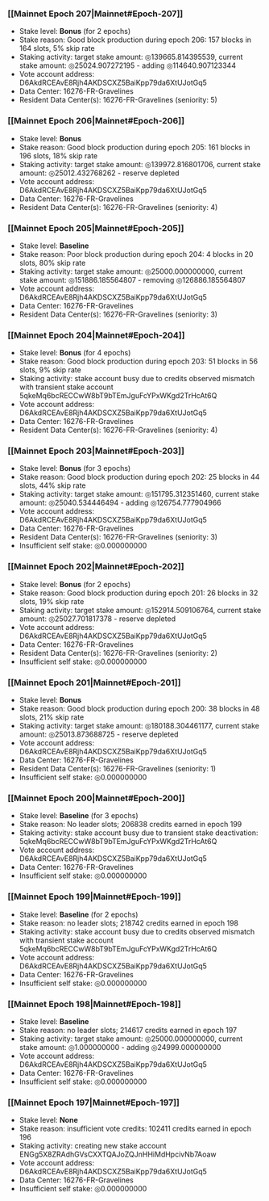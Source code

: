 ### [[Mainnet Epoch 207|Mainnet#Epoch-207]]
* Stake level: **Bonus** (for 2 epochs)
* Stake reason: Good block production during epoch 206: 157 blocks in 164 slots, 5% skip rate
* Staking activity: target stake amount: ◎139665.814395539, current stake amount: ◎25024.907272195 - adding ◎114640.907123344
* Vote account address: D6AkdRCEAvE8Rjh4AKDSCXZ5BaiKpp79da6XtUJotGq5
* Data Center: 16276-FR-Gravelines
* Resident Data Center(s): 16276-FR-Gravelines (seniority: 5)
### [[Mainnet Epoch 206|Mainnet#Epoch-206]]
* Stake level: **Bonus**
* Stake reason: Good block production during epoch 205: 161 blocks in 196 slots, 18% skip rate
* Staking activity: target stake amount: ◎139972.816801706, current stake amount: ◎25012.432768262 - reserve depleted
* Vote account address: D6AkdRCEAvE8Rjh4AKDSCXZ5BaiKpp79da6XtUJotGq5
* Data Center: 16276-FR-Gravelines
* Resident Data Center(s): 16276-FR-Gravelines (seniority: 4)
### [[Mainnet Epoch 205|Mainnet#Epoch-205]]
* Stake level: **Baseline**
* Stake reason: Poor block production during epoch 204: 4 blocks in 20 slots, 80% skip rate
* Staking activity: target stake amount: ◎25000.000000000, current stake amount: ◎151886.185564807 - removing ◎126886.185564807
* Vote account address: D6AkdRCEAvE8Rjh4AKDSCXZ5BaiKpp79da6XtUJotGq5
* Data Center: 16276-FR-Gravelines
* Resident Data Center(s): 16276-FR-Gravelines (seniority: 3)
### [[Mainnet Epoch 204|Mainnet#Epoch-204]]
* Stake level: **Bonus** (for 4 epochs)
* Stake reason: Good block production during epoch 203: 51 blocks in 56 slots, 9% skip rate
* Staking activity: stake account busy due to credits observed mismatch with transient stake account 5qkeMq6bcRECCwW8bT9bTEmJguFcYPxWKgd2TrHcAt6Q
* Vote account address: D6AkdRCEAvE8Rjh4AKDSCXZ5BaiKpp79da6XtUJotGq5
* Data Center: 16276-FR-Gravelines
* Resident Data Center(s): 16276-FR-Gravelines (seniority: 4)
### [[Mainnet Epoch 203|Mainnet#Epoch-203]]
* Stake level: **Bonus** (for 3 epochs)
* Stake reason: Good block production during epoch 202: 25 blocks in 44 slots, 44% skip rate
* Staking activity: target stake amount: ◎151795.312351460, current stake amount: ◎25040.534446494 - adding ◎126754.777904966
* Vote account address: D6AkdRCEAvE8Rjh4AKDSCXZ5BaiKpp79da6XtUJotGq5
* Data Center: 16276-FR-Gravelines
* Resident Data Center(s): 16276-FR-Gravelines (seniority: 3)
* Insufficient self stake: ◎0.000000000
### [[Mainnet Epoch 202|Mainnet#Epoch-202]]
* Stake level: **Bonus** (for 2 epochs)
* Stake reason: Good block production during epoch 201: 26 blocks in 32 slots, 19% skip rate
* Staking activity: target stake amount: ◎152914.509106764, current stake amount: ◎25027.701817378 - reserve depleted
* Vote account address: D6AkdRCEAvE8Rjh4AKDSCXZ5BaiKpp79da6XtUJotGq5
* Data Center: 16276-FR-Gravelines
* Resident Data Center(s): 16276-FR-Gravelines (seniority: 2)
* Insufficient self stake: ◎0.000000000
### [[Mainnet Epoch 201|Mainnet#Epoch-201]]
* Stake level: **Bonus**
* Stake reason: Good block production during epoch 200: 38 blocks in 48 slots, 21% skip rate
* Staking activity: target stake amount: ◎180188.304461177, current stake amount: ◎25013.873688725 - reserve depleted
* Vote account address: D6AkdRCEAvE8Rjh4AKDSCXZ5BaiKpp79da6XtUJotGq5
* Data Center: 16276-FR-Gravelines
* Resident Data Center(s): 16276-FR-Gravelines (seniority: 1)
* Insufficient self stake: ◎0.000000000
### [[Mainnet Epoch 200|Mainnet#Epoch-200]]
* Stake level: **Baseline** (for 3 epochs)
* Stake reason: No leader slots; 206838 credits earned in epoch 199
* Staking activity: stake account busy due to transient stake deactivation: 5qkeMq6bcRECCwW8bT9bTEmJguFcYPxWKgd2TrHcAt6Q
* Vote account address: D6AkdRCEAvE8Rjh4AKDSCXZ5BaiKpp79da6XtUJotGq5
* Data Center: 16276-FR-Gravelines
* Insufficient self stake: ◎0.000000000
### [[Mainnet Epoch 199|Mainnet#Epoch-199]]
* Stake level: **Baseline** (for 2 epochs)
* Stake reason: no leader slots; 218742 credits earned in epoch 198
* Staking activity: stake account busy due to credits observed mismatch with transient stake account 5qkeMq6bcRECCwW8bT9bTEmJguFcYPxWKgd2TrHcAt6Q
* Vote account address: D6AkdRCEAvE8Rjh4AKDSCXZ5BaiKpp79da6XtUJotGq5
* Data Center: 16276-FR-Gravelines
* Insufficient self stake: ◎0.000000000
### [[Mainnet Epoch 198|Mainnet#Epoch-198]]
* Stake level: **Baseline**
* Stake reason: no leader slots; 214617 credits earned in epoch 197
* Staking activity: target stake amount: ◎25000.000000000, current stake amount: ◎1.000000000 - adding ◎24999.000000000
* Vote account address: D6AkdRCEAvE8Rjh4AKDSCXZ5BaiKpp79da6XtUJotGq5
* Data Center: 16276-FR-Gravelines
* Insufficient self stake: ◎0.000000000
### [[Mainnet Epoch 197|Mainnet#Epoch-197]]
* Stake level: **None**
* Stake reason: insufficient vote credits: 102411 credits earned in epoch 196
* Staking activity: creating new stake account ENGg5X8ZRAdhGVsCXXTQAJoZQJnHHiMdHpcivNb7Aoaw
* Vote account address: D6AkdRCEAvE8Rjh4AKDSCXZ5BaiKpp79da6XtUJotGq5
* Data Center: 16276-FR-Gravelines
* Insufficient self stake: ◎0.000000000